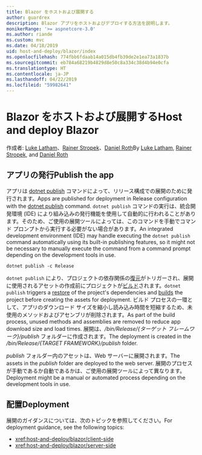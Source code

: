 ```yaml
---
title: Blazor をホストおよび展開する
author: guardrex
description: Blazor アプリをホストおよびデプロイする方法を説明します。
monikerRange: '>= aspnetcore-3.0'
ms.author: riande
ms.custom: mvc
ms.date: 04/18/2019
uid: host-and-deploy/blazor/index
ms.openlocfilehash: 774fbb6fdaab14a015db4fb39de2e1ea73a1837b
ms.sourcegitcommit: eb784a68219b4829d8e50c8a334c38d4b94e0cfa
ms.translationtype: HT
ms.contentlocale: ja-JP
ms.lasthandoff: 04/22/2019
ms.locfileid: "59982641"
---
```

# <a name="host-and-deploy-blazor"></a><span data-ttu-id="5a710-103">Blazor をホストおよび展開する</span><span class="sxs-lookup"><span data-stu-id="5a710-103">Host and deploy Blazor</span></span>

<span data-ttu-id="5a710-104">作成者: [Luke Latham](https://github.com/guardrex)、[Rainer Stropek](https://www.timecockpit.com)、[Daniel Roth](https://github.com/danroth27)</span><span class="sxs-lookup"><span data-stu-id="5a710-104">By [Luke Latham](https://github.com/guardrex), [Rainer Stropek](https://www.timecockpit.com), and [Daniel Roth](https://github.com/danroth27)</span></span>

## <a name="publish-the-app"></a><span data-ttu-id="5a710-105">アプリの発行</span><span class="sxs-lookup"><span data-stu-id="5a710-105">Publish the app</span></span>

<span data-ttu-id="5a710-106">アプリは [dotnet publish](/dotnet/core/tools/dotnet-publish) コマンドによって、リリース構成での展開のために発行されます。</span><span class="sxs-lookup"><span data-stu-id="5a710-106">Apps are published for deployment in Release configuration with the [dotnet publish](/dotnet/core/tools/dotnet-publish) command.</span></span> <span data-ttu-id="5a710-107">`dotnet publish` コマンドの実行は、統合開発環境 (IDE) により組み込みの発行機能を使用して自動的に行われることがあります。そのため、ご使用の展開ツールによっては、このコマンドを手動でコマンド プロンプトから実行する必要がない場合があります。</span><span class="sxs-lookup"><span data-stu-id="5a710-107">An integrated development environment (IDE) may handle executing the `dotnet publish` command automatically using its built-in publishing features, so it might not be necessary to manually execute the command from a command prompt depending on the development tools in use.</span></span>

```console
dotnet publish -c Release
```

<span data-ttu-id="5a710-108">`dotnet publish` により、プロジェクトの依存関係の[復元](/dotnet/core/tools/dotnet-restore)がトリガーされ、展開に使用されるアセットの作成前にプロジェクトが[ビルド](/dotnet/core/tools/dotnet-build)されます。</span><span class="sxs-lookup"><span data-stu-id="5a710-108">`dotnet publish` triggers a [restore](/dotnet/core/tools/dotnet-restore) of the project's dependencies and [builds](/dotnet/core/tools/dotnet-build) the project before creating the assets for deployment.</span></span> <span data-ttu-id="5a710-109">ビルド プロセスの一環として、アプリのダウンロード サイズを縮小し読み込み時間を短縮するため、未使用のメソッドおよびアセンブリが削除されます。</span><span class="sxs-lookup"><span data-stu-id="5a710-109">As part of the build process, unused methods and assemblies are removed to reduce app download size and load times.</span></span> <span data-ttu-id="5a710-110">展開は、*/bin/Release/{ターゲット フレームワーク}/publish* フォルダーに作成されます。</span><span class="sxs-lookup"><span data-stu-id="5a710-110">The deployment is created in the */bin/Release/{TARGET FRAMEWORK}/publish* folder.</span></span>

<span data-ttu-id="5a710-111">*publish* フォルダー内のアセットは、Web サーバーに展開されます。</span><span class="sxs-lookup"><span data-stu-id="5a710-111">The assets in the *publish* folder are deployed to the web server.</span></span> <span data-ttu-id="5a710-112">展開のプロセスが手動であるか自動であるかは、ご使用の展開ツールによって異なります。</span><span class="sxs-lookup"><span data-stu-id="5a710-112">Deployment might be a manual or automated process depending on the development tools in use.</span></span>

## <a name="deployment"></a><span data-ttu-id="5a710-113">配置</span><span class="sxs-lookup"><span data-stu-id="5a710-113">Deployment</span></span>

<span data-ttu-id="5a710-114">展開のガイダンスについては、次のトピックを参照してください。</span><span class="sxs-lookup"><span data-stu-id="5a710-114">For deployment guidance, see the following topics:</span></span>

* <xref:host-and-deploy/blazor/client-side>
* <xref:host-and-deploy/blazor/server-side>
